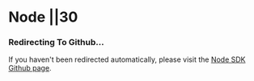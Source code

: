 # Node ||30

### Redirecting To Github...

<script>window.open('https://github.com/kinecosystem/kin-node', "_blank") || window.location.replace('https://github.com/kinecosystem/kin-node');</script>

If you haven't been redirected automatically, please visit the [Node SDK Github page](https://github.com/kinecosystem/kin-node).

